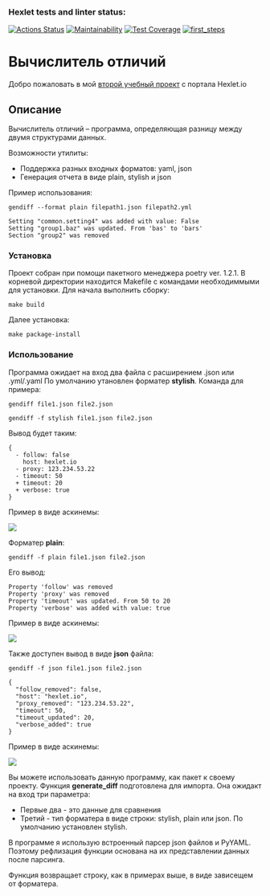 ### Hexlet tests and linter status:
[![Actions Status](https://github.com/vadim-gusak/python-project-50/workflows/hexlet-check/badge.svg)](https://github.com/vadim-gusak/python-project-50/actions)
[![Maintainability](https://api.codeclimate.com/v1/badges/535aad6baa40bd73d379/maintainability)](https://codeclimate.com/github/vadim-gusak/python-project-50/maintainability)
[![Test Coverage](https://api.codeclimate.com/v1/badges/535aad6baa40bd73d379/test_coverage)](https://codeclimate.com/github/vadim-gusak/python-project-50/test_coverage)
[![first_steps](https://github.com/vadim-gusak/python-project-50/actions/workflows/main.yml/badge.svg)](https://github.com/vadim-gusak/python-project-50/actions/workflows/main.yml)
# Вычислитель отличий
Добро пожаловать в мой [второй учебный проект](https://ru.hexlet.io/programs/python/projects/50) с портала Hexlet.io
## Описание

Вычислитель отличий – программа, определяющая разницу между двумя структурами данных.

Возможности утилиты:

- Поддержка разных входных форматов: yaml, json
- Генерация отчета в виде plain, stylish и json

Пример использования:
```
gendiff --format plain filepath1.json filepath2.yml

Setting "common.setting4" was added with value: False
Setting "group1.baz" was updated. From 'bas' to 'bars'
Section "group2" was removed
```

### Установка
Проект собран при помощи пакетного менеджера poetry ver. 1.2.1. В корневой директории находится Makefile с командами необходиммыми для установки.
Для начала выполнить сборку:
```commandline
make build
```
Далее установка:
```commandline
make package-install
```
### Использование
Программа ожидает на вход два файла с расширением .json или .yml/.yaml
По умолчанию утановлен форматер **stylish**. Команда для примера:
```commandline
gendiff file1.json file2.json
```
```commandline
gendiff -f stylish file1.json file2.json
```
Вывод будет таким:
```
{
  - follow: false
    host: hexlet.io
  - proxy: 123.234.53.22
  - timeout: 50
  + timeout: 20
  + verbose: true
}
```
Пример в виде аскинемы:

<a href="https://asciinema.org/a/527492" target="_blank"><img src="https://asciinema.org/a/527492.svg" /></a>

Форматер **plain**:
```commandline
gendiff -f plain file1.json file2.json
```
Его вывод:
```
Property 'follow' was removed
Property 'proxy' was removed
Property 'timeout' was updated. From 50 to 20
Property 'verbose' was added with value: true

```
Пример в виде аскинемы:

<a href="https://asciinema.org/a/527493" target="_blank"><img src="https://asciinema.org/a/527493.svg" /></a>

Также доступен вывод в виде **json** файла:
```commandline
gendiff -f json file1.json file2.json
```
```
{
  "follow_removed": false,
  "host": "hexlet.io",
  "proxy_removed": "123.234.53.22",
  "timeout": 50,
  "timeout_updated": 20,
  "verbose_added": true
}
```
Пример в виде аскинемы:

<a href="https://asciinema.org/a/527494" target="_blank"><img src="https://asciinema.org/a/527494.svg" /></a>

Вы можете использовать данную программу, как пакет к своему проекту. Функция **generate_diff** подготовлена для импорта.
Она ожидакт на вход три параметра:
- Первые два - это данные для сравнения
- Третий - тип форматера в виде строки: stylish, plain или json. По умолчанию установлен stylish.

В программе я использую встроенный парсер json файлов и PyYAML. 
Поэтому рефлизация функции основана на их представлении данных после парсинга.

Функция возвращает строку, как в примерах выше, в виде зависещем от форматера.
